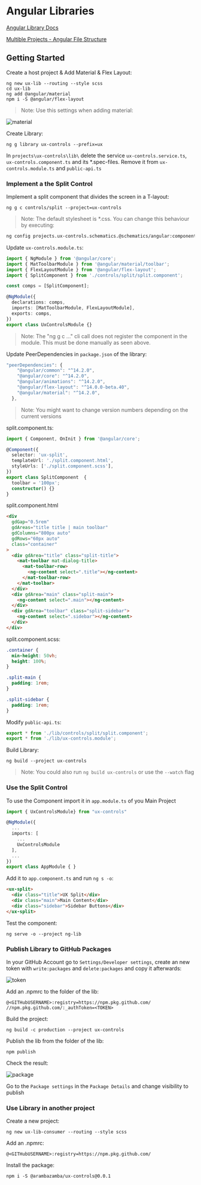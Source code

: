 # Angular Libraries

[Angular Library Docs](https://angular.io/guide/libraries)

[Multible Projects - Angular File Structure](https://angular.io/guide/file-structure)

## Getting Started

Create a host project & Add Material & Flex Layout:

```
ng new ux-lib --routing --style scss
cd ux-lib
ng add @angular/material
npm i -S @angular/flex-layout
```

>Note: Use this settings when adding material:

![material](_images/material.jpg)

Create Library:

```
ng g library ux-controls --prefix=ux
```

In `projects\ux-controls\lib\` delete the service `ux-controls.service.ts`, `ux-controls.component.ts` and its \*.spec-files. Remove it from `ux-controls.module.ts` and `public-api.ts`

### Implement a the Split Control

Implement a split component that divides the screen in a T-layout:

```
ng g c controls/split --project=ux-controls
```

>Note: The default stylesheet is *.css. You can change this behaviour by executing: 

```bash
ng config projects.ux-controls.schematics.@schematics/angular:component.style scss
```

Update `ux-controls.module.ts`:

```typescript
import { NgModule } from '@angular/core';
import { MatToolbarModule } from '@angular/material/toolbar';
import { FlexLayoutModule } from '@angular/flex-layout';
import { SplitComponent } from './controls/split/split.component';

const comps = [SplitComponent];

@NgModule({
  declarations: comps,
  imports: [MatToolbarModule, FlexLayoutModule],
  exports: comps,
})
export class UxControlsModule {}
```

>Note: The "ng g c ..." cli call does not register the component in the module. This must be done manually as seen above.

Update PeerDependencies in `package.json` of the library:

```typescript
"peerDependencies": {
    "@angular/common": "^14.2.0",
    "@angular/core": "^14.2.0",
    "@angular/animations": "^14.2.0",
    "@angular/flex-layout": "^14.0.0-beta.40",
    "@angular/material": "^14.2.0",
  },
```

> Note: You might want to change version numbers depending on the current versions

split.component.ts:

```typescript
import { Component, OnInit } from '@angular/core';

@Component({
  selector: 'ux-split',
  templateUrl: './split.component.html',
  styleUrls: ['./split.component.scss'],
})
export class SplitComponent  {
  toolbar = '100px';
  constructor() {}
}
```

split.component.html

```html
<div
  gdGap="0.5rem"
  gdAreas="title title | main toolbar"
  gdColumns="800px auto"
  gdRows="60px auto"
  class="container"
>
  <div gdArea="title" class="split-title">
    <mat-toolbar mat-dialog-title>
      <mat-toolbar-row>
        <ng-content select=".title"></ng-content>
      </mat-toolbar-row>
    </mat-toolbar>
  </div>
  <div gdArea="main" class="split-main">
    <ng-content select=".main"></ng-content>
  </div>
  <div gdArea="toolbar" class="split-sidebar">
    <ng-content select=".sidebar"></ng-content>
  </div>
</div>
```

split.component.scss:

```css
.container {
  min-height: 50vh;
  height: 100%;
}

.split-main {
  padding: 1rem;
}

.split-sidebar {
  padding: 1rem;
}
```

Modify `public-api.ts`:

```typescript
export * from './lib/controls/split/split.component';
export * from './lib/ux-controls.module';
```

Build Library:

```
ng build --project ux-controls
```

> Note: You could also run `ng build ux-controls` or use the `--watch` flag

### Use the Split Control

To use the Component import it in `app.module.ts` of you Main Project

```typescript
import { UxControlsModule} from "ux-controls"

@NgModule({
  ...
  imports: [
    ...
    UxControlsModule
  ],
  ...
})
export class AppModule { }
```

Add it to `app.component.ts` and run `ng s -o`:

```html
<ux-split>
  <div class="title">UX Split</div>
  <div class="main">Main Content</div>
  <div class="sidebar">Sidebar Buttons</div>
</ux-split>
```

Test the component:

```
ng serve -o --project ng-lib
```
### Publish Library to GitHub Packages

In your GitHub Account go to `Settings/Developer settings`, create an new token with `write:packages` and `delete:packages` and copy it afterwards:

![token](_images/token.jpg)


Add an .npmrc to the folder of the lib:

```
@<GITHubUSERNAME>:registry=https://npm.pkg.github.com/
//npm.pkg.github.com/:_authToken=<TOKEN>
```

Build the project:

```
ng build -c production --project ux-controls 
```

Publish the lib from the folder of the lib:

```
npm publish
```

Check the result:

![package](_images/package.jpg)

Go to the `Package settings` in the `Package Details` and change visibility to publish



### Use Library in another project

Create a new project:

```
ng new ux-lib-consumer --routing --style scss
```

Add an .npmrc:

```
@<GITHubUSERNAME>:registry=https://npm.pkg.github.com/
```

Install the package:

```
npm i -S @arambazamba/ux-controls@0.0.1
```